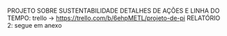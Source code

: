 PROJETO SOBRE SUSTENTABILIDADE 
DETALHES DE AÇÕES E LINHA DO TEMPO: trello -> https://trello.com/b/6ehpMETL/projeto-de-pi
RELATÓRIO 2: segue em anexo
